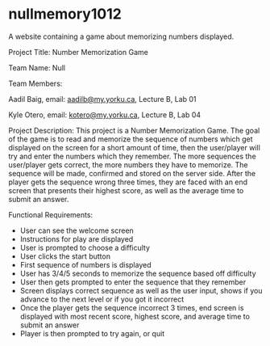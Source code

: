 # nullmemory1012
A website containing a game about memorizing numbers displayed.

Project Title: Number Memorization Game

Team Name: Null

Team Members: 

Aadil Baig, email: aadilb@my.yorku.ca, Lecture B, Lab 01

Kyle Otero, email: kotero@my.yorku.ca, Lecture B, Lab 04

Project Description:
This project is a Number Memorization Game. The goal of the game is to read and memorize the sequence of numbers which get displayed on the screen for a short amount of time, then the user/player will try and enter the numbers which they remember. The more sequences the user/player gets correct, the more numbers they have to memorize. The sequence will be made, confirmed and stored on the server side. After the player gets the sequence wrong three times, they are faced with an end screen that presents their highest score, as well as the average time to submit an answer.

Functional Requirements: 
 - User can see the welcome screen
 - Instructions for play are displayed
 - User is prompted to choose a difficulty
 - User clicks the start button
 - First sequence of numbers is displayed
 - User has 3/4/5 seconds to memorize the sequence based off difficulty
 - User then gets prompted to enter the sequence that they remember
 - Screen displays correct sequence as well as the user input, shows if you advance to the next level or if you got it incorrect
 - Once the player gets the sequence incorrect 3 times, end screen is displayed with most recent score, highest score, and average time to submit an answer
 - Player is then prompted to try again, or quit
